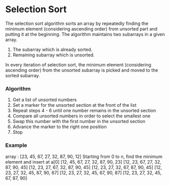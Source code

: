 # Selection Sort
The selection sort algorithm sorts an array by repeatedly finding the minimum element (considering ascending order) from unsorted part and putting it at the beginning. The algorithm maintains two subarrays in a given array.

1) The subarray which is already sorted.
2) Remaining subarray which is unsorted.

In every iteration of selection sort, the minimum element (considering ascending order) from the unsorted subarray is picked and moved to the sorted subarray.

### Algorithm
1. Get a list of unsorted numbers
2. Set a marker for the unsorted section at the front of the list
3. Repeat steps 4 - 6 until one number remains in the unsorted section
4. Compare all unsorted numbers in order to select the smallest one
5. Swap this number with the first number in the unsorted section
6. Advance the marker to the right one position
7. Stop

### Example
array : [23, 45, 67, 27, 32, 87, 90, 12]
Starting from 0 to n, find the minimum element and insert at a[0]
[12, 45, 67, 27, 32, 87, 90, 23]
[12, 23, 67, 27, 32, 87, 90, 45]
[12, 23, 27, 67, 32, 87, 90, 45]
[12, 23, 27, 32, 67, 87, 90, 45]
[12, 23, 27, 32, 45, 87, 90, 67]
[12, 23, 27, 32, 45, 67, 90, 87]
[12, 23, 27, 32, 45, 67, 87, 90]